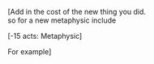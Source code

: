 [Add in the cost of the new thing you did.  
so for a new metaphysic include  

[-15 acts: Metaphysic]  

For example]